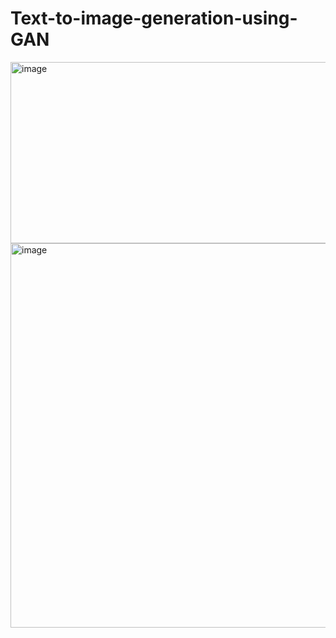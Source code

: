 # Text-to-image-generation-using-GAN

<img width="1065" height="290" alt="image" src="https://github.com/user-attachments/assets/61c4fe5e-b188-46e6-b99f-6cab64e4c77d" />






<img width="813" height="615" alt="image" src="https://github.com/user-attachments/assets/9ba4edd4-2dec-44e4-9287-d09902a8f568" />



